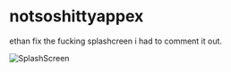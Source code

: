 # notsoshittyappex
ethan fix the fucking splashcreen i had to comment it out.


![SplashScreen](https://user-images.githubusercontent.com/61484571/149281148-7f6398c2-ddf1-4d93-a386-070f4b0a3542.jpg)

